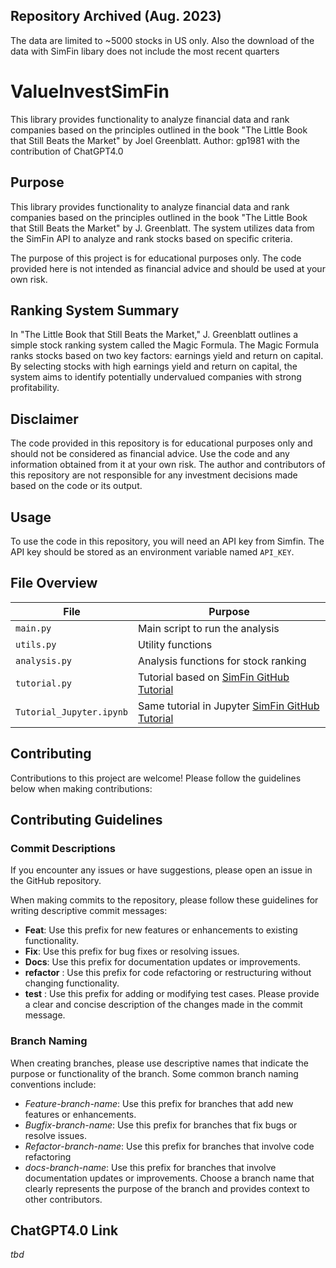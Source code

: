 ## Repository Archived (Aug. 2023)
The data are limited to ~5000 stocks in US only. Also the download of the data with SimFin libary does not include the most recent quarters

# ValueInvestSimFin
This library provides functionality to analyze financial data and rank companies based on the principles outlined in the book "The Little Book that Still Beats the Market" by Joel Greenblatt.
Author: gp1981 with the contribution of ChatGPT4.0

## Purpose

This library provides functionality to analyze financial data and rank companies based on the principles outlined in the book "The Little Book that Still Beats the Market" by J. Greenblatt. The system utilizes data from the SimFin API to analyze and rank stocks based on specific criteria.

The purpose of this project is for educational purposes only. The code provided here is not intended as financial advice and should be used at your own risk.

## Ranking System Summary

In "The Little Book that Still Beats the Market," J. Greenblatt outlines a simple stock ranking system called the Magic Formula. The Magic Formula ranks stocks based on two key factors: earnings yield and return on capital. By selecting stocks with high earnings yield and return on capital, the system aims to identify potentially undervalued companies with strong profitability.

## Disclaimer

The code provided in this repository is for educational purposes only and should not be considered as financial advice. Use the code and any information obtained from it at your own risk. The author and contributors of this repository are not responsible for any investment decisions made based on the code or its output.

## Usage

To use the code in this repository, you will need an API key from Simfin. The API key should be stored as an environment variable named `API_KEY`.

## File Overview

| File                   | Purpose                                |
|------------------------|----------------------------------------|
| `main.py`               | Main script to run the analysis        |
| `utils.py`              | Utility functions                      |
| `analysis.py`           | Analysis functions for stock ranking   |
| `tutorial.py`           | Tutorial based on [SimFin GitHub Tutorial](https://github.com/SimFin/simfin-tutorials/blob/master/01_Basics.ipynb)|
| `Tutorial_Jupyter.ipynb`| Same tutorial in Jupyter [SimFin GitHub Tutorial](https://github.com/SimFin/simfin-tutorials/blob/master/01_Basics.ipynb)|

## Contributing

Contributions to this project are welcome! Please follow the guidelines below when making contributions:

## Contributing Guidelines

### Commit Descriptions

If you encounter any issues or have suggestions, please open an issue in the GitHub repository.

When making commits to the repository, please follow these guidelines for writing descriptive commit messages:

-   **Feat**: Use this prefix for new features or enhancements to existing functionality.
-   **Fix**: Use this prefix for bug fixes or resolving issues.
-   **Docs**: Use this prefix for documentation updates or improvements.
-   **refactor** : Use this prefix for code refactoring or restructuring without changing functionality.
-   **test** : Use this prefix for adding or modifying test cases. Please provide a clear and concise description of the changes made in the commit message.

### Branch Naming

When creating branches, please use descriptive names that indicate the purpose or functionality of the branch. Some common branch naming conventions include:

-   *Feature*-*branch-name*: Use this prefix for branches that add new features or enhancements.
-   *Bugfix*-*branch-name*: Use this prefix for branches that fix bugs or resolve issues.
-   *Refactor*-*branch-name*: Use this prefix for branches that involve code refactoring
-   *docs*-*branch-name*: Use this prefix for branches that involve documentation updates or improvements. Choose a branch name that clearly represents the purpose of the branch and provides context to other contributors.

## ChatGPT4.0 Link
_tbd_

